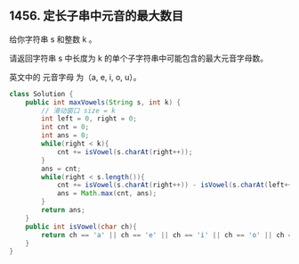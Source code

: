 ## 1456. 定长子串中元音的最大数目
给你字符串 s 和整数 k 。

请返回字符串 s 中长度为 k 的单个子字符串中可能包含的最大元音字母数。

英文中的 元音字母 为（a, e, i, o, u）。

```java
class Solution {
    public int maxVowels(String s, int k) {
        // 滑动窗口 size = k
        int left = 0, right = 0;
        int cnt = 0;
        int ans = 0;
        while(right < k){
            cnt += isVowel(s.charAt(right++));
        }
        ans = cnt;
        while(right < s.length()){
            cnt += isVowel(s.charAt(right++)) - isVowel(s.charAt(left++));
            ans = Math.max(cnt, ans);
        }
        return ans;
    }
    public int isVowel(char ch){
        return ch == 'a' || ch == 'e' || ch == 'i' || ch == 'o' || ch == 'u' ? 1 : 0;
    }
}
```
